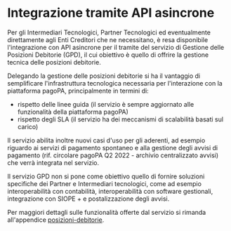 # Integrazione tramite API asincrone

Per gli Intermediari Tecnologici, Partner Tecnologici ed eventualmente direttamente agli Enti Creditori che ne necessitano, è resa disponibile l'integrazione con API asincrone per il tramite del servizio di Gestione delle Posizioni Debitorie (GPD), il cui obiettivo è quello di offrire la gestione tecnica delle posizioni debitorie.

Delegando la gestione delle posizioni debitorie si ha il vantaggio di semplificare  l'infrastruttura tecnologica necessaria per l'interazione con la piattaforma pagoPA, principalmente in termini di:

* rispetto delle linee guida (il servizio è sempre aggiornato alle funzionalità della piattaforma pagoPA)
* rispetto degli SLA (il servizio ha dei meccanismi di scalabilità basati sul carico)

Il servizio abilita inoltre nuovi casi d'uso per gli aderenti, ad esempio riguardo ai servizi di pagamento spontaneo e alla gestione degli avvisi di pagamento (rif. circolare pagoPA Q2 2022 - archivio centralizzato avvisi) che verrà integrata nel servizio.

Il servizio GPD non si pone come obiettivo quello di fornire soluzioni specifiche dei Partner e Intermediari tecnologici, come ad esempio  interoperabilità con contabilità, interoperabilità con software gestionali, integrazione con SIOPE + e postalizzazione degli avvisi.

Per maggiori dettagli sulle funzionalità offerte dal servizio si rimanda all'appendice [posizioni-debitorie](../../appendici/posizioni-debitorie/ "mention").
